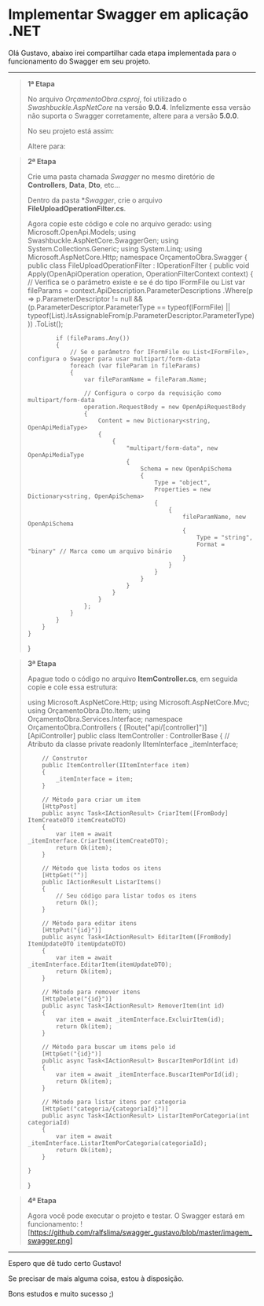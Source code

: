 # Implementar Swagger em aplicação .NET

Olá Gustavo, abaixo irei compartilhar cada etapa implementada para o funcionamento do Swagger em seu projeto.

---

> **1ª Etapa**
>
> No arquivo *OrçamentoObra.csproj*, foi utilizado o *Swashbuckle.AspNetCore* na versão **9.0.4**. Infelizmente essa versão não suporta o Swagger corretamente, altere para a versão **5.0.0**.
>
> No seu projeto está assim: **<PackageReference Include="Swashbuckle.AspNetCore" Version="9.0.4" />**
>
> Altere para: **<PackageReference Include="Swashbuckle.AspNetCore" Version="5.0.0" />**

> **2ª Etapa**
>
> Crie uma pasta chamada *Swagger* no mesmo diretório de **Controllers**, **Data**, **Dto**, etc...
>
> Dentro da pasta **Swagger*, crie o arquivo **FileUploadOperationFilter.cs**.
>
> Agora copie este código e cole no arquivo gerado:
> using Microsoft.OpenApi.Models;
> using Swashbuckle.AspNetCore.SwaggerGen;
> using System.Collections.Generic;
> using System.Linq;
> using Microsoft.AspNetCore.Http;
> namespace OrçamentoObra.Swagger
> {
>     public class FileUploadOperationFilter : IOperationFilter
>     {
>         public void Apply(OpenApiOperation operation, OperationFilterContext context)
>         {
>             // Verifica se o parâmetro existe e se é do tipo IFormFile ou List<IFormFile>
>             var fileParams = context.ApiDescription.ParameterDescriptions
>                                   .Where(p => p.ParameterDescriptor != null && 
>                                               (p.ParameterDescriptor.ParameterType == typeof(IFormFile) ||
>                                                typeof(List<IFormFile>).IsAssignableFrom(p.ParameterDescriptor.ParameterType)))
>                                   .ToList();
> 
>             if (fileParams.Any())
>             {
>                 // Se o parâmetro for IFormFile ou List<IFormFile>, configura o Swagger para usar multipart/form-data
>                 foreach (var fileParam in fileParams)
>                 {
>                     var fileParamName = fileParam.Name;
> 
>                     // Configura o corpo da requisição como multipart/form-data
>                     operation.RequestBody = new OpenApiRequestBody
>                     {
>                         Content = new Dictionary<string, OpenApiMediaType>
>                         {
>                             {
>                                 "multipart/form-data", new OpenApiMediaType
>                                 {
>                                     Schema = new OpenApiSchema
>                                     {
>                                         Type = "object",
>                                         Properties = new Dictionary<string, OpenApiSchema>
>                                         {
>                                             {
>                                                 fileParamName, new OpenApiSchema
>                                                 {
>                                                     Type = "string",
>                                                     Format = "binary" // Marca como um arquivo binário
>                                                 }
>                                             }
>                                         }
>                                     }
>                                 }
>                             }
>                         }
>                     };
>                 }
>             }
>         }
>     }
> }

> **3ª Etapa**
>
> Apague todo o código no arquivo **ItemController.cs**, em seguida copie e cole essa estrutura:
>
> using Microsoft.AspNetCore.Http;
> using Microsoft.AspNetCore.Mvc;
> using OrçamentoObra.Dto.Item;
> using OrçamentoObra.Services.Interface;
> namespace OrçamentoObra.Controllers
> {
>     [Route("api/[controller]")]
>     [ApiController]
>     public class ItemController : ControllerBase
>     {
>         // Atributo da classe
>         private readonly IItemInterface _itemInterface;
> 
>         // Construtor
>         public ItemController(IItemInterface item)
>         {
>             _itemInterface = item;
>         }
> 
>         // Método para criar um item
>         [HttpPost]
>         public async Task<IActionResult> CriarItem([FromBody] ItemCreateDTO itemCreateDTO)
>         {
>             var item = await _itemInterface.CriarItem(itemCreateDTO);
>             return Ok(item);
>         }
> 
>         // Método que lista todos os itens
>         [HttpGet("")]
>         public IActionResult ListarItems()
>         {
>             // Seu código para listar todos os itens
>             return Ok();
>         }
> 
>         // Método para editar itens
>         [HttpPut("{id}")]
>         public async Task<IActionResult> EditarItem([FromBody] ItemUpdateDTO itemUpdateDTO)
>         {
>             var item = await _itemInterface.EditarItem(itemUpdateDTO);
>             return Ok(item);
>         }
> 
>         // Método para remover itens
>         [HttpDelete("{id}")]
>         public async Task<IActionResult> RemoverItem(int id)
>         {
>             var item = await _itemInterface.ExcluirItem(id);
>             return Ok(item);
>         }
> 
>         // Método para buscar um items pelo id
>         [HttpGet("{id}")]
>         public async Task<IActionResult> BuscarItemPorId(int id)
>         {
>             var item = await _itemInterface.BuscarItemPorId(id);
>             return Ok(item);
>         }
> 
>         // Método para listar itens por categoria
>         [HttpGet("categoria/{categoriaId}")]
>         public async Task<IActionResult> ListarItemPorCategoria(int categoriaId)
>         {
>             var item = await _itemInterface.ListarItemPorCategoria(categoriaId);
>             return Ok(item);
>         }
> 
>     }
> }

> **4ª Etapa**
>
> Agora você pode executar o projeto e testar. O Swagger estará em funcionamento:
> ![https://github.com/ralfslima/swagger_gustavo/blob/master/imagem_swagger.png]

---

Espero que dê tudo certo Gustavo!

Se precisar de mais alguma coisa, estou à disposição.

Bons estudos e muito sucesso ;)
